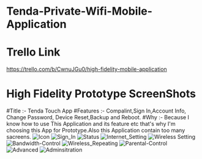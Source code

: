 # Tenda-Private-Wifi-Mobile-Application

# Trello Link
https://trello.com/b/CwnuJGu0/high-fidelity-mobile-application

# High Fidelity Prototype ScreenShots

#Title :- Tenda Touch App
#Features :- Compalint,Sign In,Account Info, Change Password, Device Reset,Backup and Reboot.
#Why :- Because I know how to use This Application and its feature etc that's why I'm choosing this App for Prototype.Also this Application contain too many sacreens.
![Icon](https://user-images.githubusercontent.com/56819895/95057573-37c89a80-06ab-11eb-92ff-98cde08854dd.png)
![Sign_In](https://user-images.githubusercontent.com/56819895/95057585-3c8d4e80-06ab-11eb-81c8-3eddcb0949dc.png)
![Status](https://user-images.githubusercontent.com/56819895/95057616-47e07a00-06ab-11eb-9e74-dc6cbc29d813.png)
![Internet_Setting](https://user-images.githubusercontent.com/56819895/95057661-57f85980-06ab-11eb-8e66-254ad0e0f1b9.png)
![Wireless Setting](https://user-images.githubusercontent.com/56819895/95057674-5d55a400-06ab-11eb-8765-0d1afbb60365.png)
![Bandwidth-Control](https://user-images.githubusercontent.com/56819895/95057703-65154880-06ab-11eb-8904-dc353b2fecd7.png)
![Wireless_Repeating](https://user-images.githubusercontent.com/56819895/95057741-6e061a00-06ab-11eb-81fe-e07a4ced3a27.png)
![Parental-Control](https://user-images.githubusercontent.com/56819895/95057836-8b3ae880-06ab-11eb-9e61-4a80e0da3754.png)
![Advanced](https://user-images.githubusercontent.com/56819895/95057919-a3ab0300-06ab-11eb-9e6c-a760de6c141e.png)
![Adminsitration](https://user-images.githubusercontent.com/56819895/95057934-a9a0e400-06ab-11eb-8448-04ba352aa063.png)

